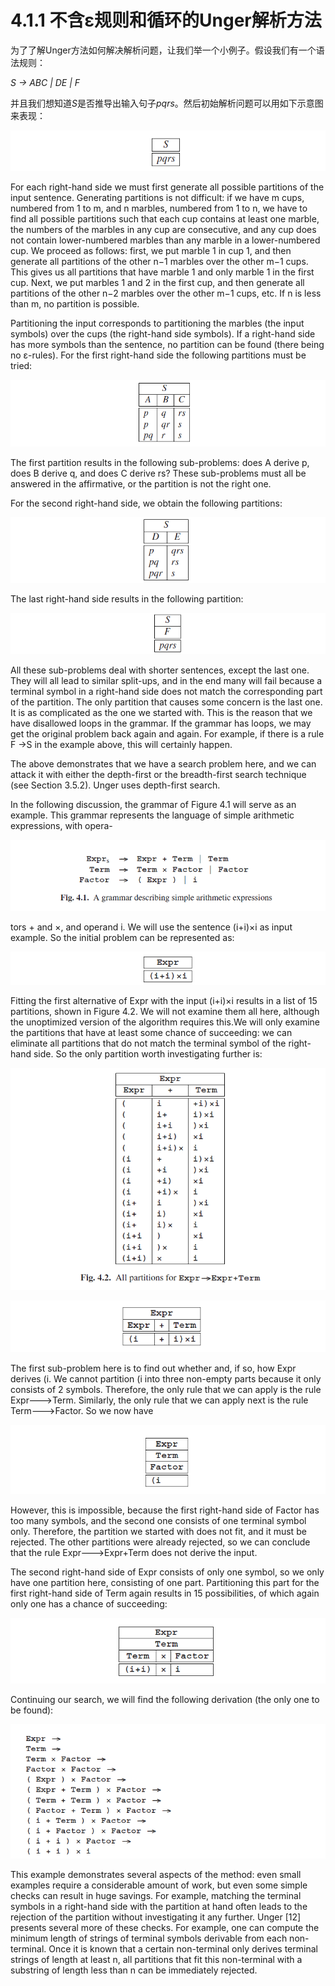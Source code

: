 # 4.1.1 不含ε规则和循环的Unger解析方法

为了了解Unger方法如何解决解析问题，让我们举一个小例子。假设我们有一个语法规则：

*S → ABC | DE | F*

并且我们想知道*S*是否推导出输入句子*pqrs*。然后初始解析问题可以用如下示意图来表现：

![图1](../../img/4.1.1_1.png)

For each right-hand side we must first generate all possible partitions of the input sentence. Generating partitions is not difficult: if we have m cups, numbered from 1 to m, and n marbles, numbered from 1 to n, we have to find all possible partitions such that each cup contains at least one marble, the numbers of the marbles in any cup are consecutive, and any cup does not contain lower-numbered marbles than any marble in a lower-numbered cup. We proceed as follows: first, we put marble 1 in cup 1, and then generate all partitions of the other n−1 marbles over the other m−1 cups. This gives us all partitions that have marble 1 and only marble 1 in the first cup. Next, we put marbles 1 and 2 in the first cup, and then generate all partitions of the other n−2 marbles over the other m−1 cups, etc. If n is less than m, no partition is possible.

Partitioning the input corresponds to partitioning the marbles (the input symbols) over the cups (the right-hand side symbols). If a right-hand side has more symbols than the sentence, no partition can be found (there being no ε-rules). For the first right-hand side the following partitions must be tried:

![图2](../../img/4.1.1_2.png)

The first partition results in the following sub-problems: does A derive p, does B derive q, and does C derive rs? These sub-problems must all be answered in the affirmative, or the partition is not the right one.

For the second right-hand side, we obtain the following partitions:

![图3](../../img/4.1.1_3.png)

The last right-hand side results in the following partition:

![图4](../../img/4.1.1_4.png)

All these sub-problems deal with shorter sentences, except the last one. They will all lead to similar split-ups, and in the end many will fail because a terminal symbol in a right-hand side does not match the corresponding part of the partition. The only partition that causes some concern is the last one. It is as complicated as the one we started with. This is the reason that we have disallowed loops in the grammar. If the grammar has loops, we may get the original problem back again and again. For example, if there is a rule F →S in the example above, this will certainly happen.

The above demonstrates that we have a search problem here, and we can attack it with either the depth-first or the breadth-first search technique (see Section 3.5.2). Unger uses depth-first search.

In the following discussion, the grammar of Figure 4.1 will serve as an example. This grammar represents the language of simple arithmetic expressions, with opera-

![图5](../../img/4.1.1_5-Fig.4.1.png)

tors + and ×, and operand i. We will use the sentence (i+i)×i as input example. So the initial problem can be represented as:

![图6](../../img/4.1.1_6.png)

Fitting the first alternative of Expr with the input (i+i)×i results in a list of 15 partitions, shown in Figure 4.2. We will not examine them all here, although the unoptimized version of the algorithm requires this.We will only examine the partitions that have at least some chance of succeeding: we can eliminate all partitions that do not match the terminal symbol of the right-hand side. So the only partition worth investigating further is:

![图7](../../img/4.1.1_7-Fig.4.2.png)

![图8](../../img/4.1.1_8.png)

The first sub-problem here is to find out whether and, if so, how Expr derives (i. We cannot partition (i into three non-empty parts because it only consists of 2 symbols. Therefore, the only rule that we can apply is the rule Expr--->Term. Similarly, the only rule that we can apply next is the rule Term--->Factor. So we now have

![图9](../../img/4.1.1_9.png)

However, this is impossible, because the first right-hand side of Factor has too many symbols, and the second one consists of one terminal symbol only. Therefore, the partition we started with does not fit, and it must be rejected. The other partitions were already rejected, so we can conclude that the rule Expr--->Expr+Term does not derive the input.

The second right-hand side of Expr consists of only one symbol, so we only have one partition here, consisting of one part. Partitioning this part for the first right-hand side of Term again results in 15 possibilities, of which again only one has a chance of succeeding:

![图10](../../img/4.1.1_10.png)

Continuing our search, we will find the following derivation (the only one to be found):

![图11](../../img/4.1.1_11.png)

This example demonstrates several aspects of the method: even small examples require a considerable amount of work, but even some simple checks can result in huge savings. For example, matching the terminal symbols in a right-hand side with the partition at hand often leads to the rejection of the partition without investigating it any further. Unger [12] presents several more of these checks. For example, one can compute the minimum length of strings of terminal symbols derivable from each non-terminal. Once it is known that a certain non-terminal only derives terminal strings of length at least n, all partitions that fit this non-terminal with a substring of length less than n can be immediately rejected.